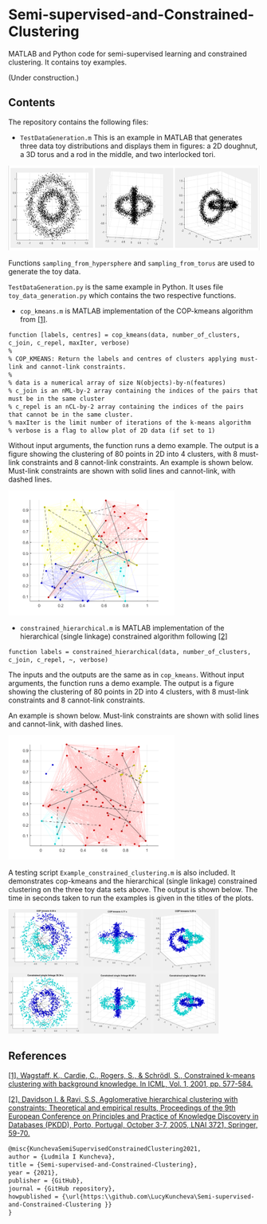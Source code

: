 # Semi-supervised-and-Constrained-Clustering

MATLAB and Python code for semi-supervised learning and constrained clustering. It contains toy examples.

(Under construction.)

## Contents
The repository contains the following files:

- `TestDataGeneration.m` This is an example in MATLAB that generates three data toy distributions and displays them in figures: a 2D doughnut, a 3D torus and a rod in the middle, and two interlocked tori. 

<img height="170" src="ToyData2Clusters.png" />

Functions `sampling_from_hypersphere` and `sampling_from_torus` are used to generate the toy data.

`TestDataGeneration.py` is the same example in Python. It uses file `toy_data_generation.py` which contains the two respective functions. 

- `cop_kmeans.m` is MATLAB implementation of the COP-kmeans algorithm from [[1]](https://web.cse.msu.edu/~cse802/notes/ConstrainedKmeans.pdf).

```
function [labels, centres] = cop_kmeans(data, number_of_clusters, c_join, c_repel, maxIter, verbose)
%
% COP_KMEANS: Return the labels and centres of clusters applying must-link and cannot-link constraints. 
%
% data is a numerical array of size N(objects)-by-n(features)
% c_join is an nML-by-2 array containing the indices of the pairs that must be in the same cluster
% c_repel is an nCL-by-2 array containing the indices of the pairs that cannot be in the same cluster.
% maxIter is the limit number of iterations of the k-means algorithm
% verbose is a flag to allow plot of 2D data (if set to 1)
```

Without input arguments, the function runs a demo example. The output is a figure showing the clustering of 80 points in 2D into 4 clusters, with 8 must-link constraints and 8 cannot-link constraints. An example is shown below. Must-link constraints are shown with solid lines and cannot-link, with dashed lines.

<img height="250" src="ExampleOfCOP_kmeans.png" />

- `constrained_hierarchical.m` is MATLAB implementation of the hierarchical (single linkage) constrained algorithm following [[2]](https://link.springer.com/content/pdf/10.1007/11564126_11.pdf)

```
function labels = constrained_hierarchical(data, number_of_clusters, c_join, c_repel, ~, verbose)
```
The inputs and the outputs are the same as in `cop_kmeans`. Without input arguments, the function runs a demo example. The output is a figure showing the clustering of 80 points in 2D into 4 clusters, with 8 must-link constraints and 8 cannot-link constraints.

An example is shown below. Must-link constraints are shown with solid lines and cannot-link, with dashed lines.

<img height="250" src="ExampleOfHierarchicalConstrained.png" />


A testing script `Example_constrained_clustering.m` is also included. It demonstrates cop-kmeans and the hierarchical (single linkage) constrained clustering on the three toy data sets above. The output is shown below. The time in seconds taken to run the examples is given in the titles of the plots.

<img height="250" src="ToyDataResults.png" />



## References

[[1]. Wagstaff, K., Cardie, C., Rogers, S., & Schrödl, S., Constrained k-means clustering with background knowledge. In ICML, Vol. 1, 2001, pp. 577-584.](https://web.cse.msu.edu/~cse802/notes/ConstrainedKmeans.pdf)

[[2]. Davidson I. & Ravi, S.S, Agglomerative hierarchical clustering with constraints: Theoretical and empirical results, Proceedings of the 9th European Conference on Principles and Practice of Knowledge Discovery in Databases (PKDD), Porto, Portugal, October 3-7, 2005, LNAI 3721, Springer, 59-70.](https://link.springer.com/content/pdf/10.1007/11564126_11.pdf)

```
@misc{KunchevaSemiSupervisedConstrainedClustering2021,
author = {Ludmila I Kuncheva},
title = {Semi-supervised-and-Constrained-Clustering},
year = {2021},
publisher = {GitHub},
journal = {GitHub repository},
howpublished = {\url{https:\\github.com\LucyKuncheva\Semi-supervised-and-Constrained-Clustering }}
}
```
